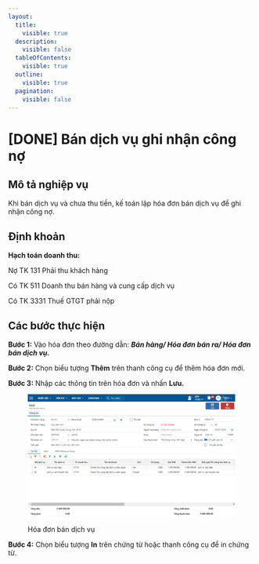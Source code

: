 ```yaml
---
layout:
  title:
    visible: true
  description:
    visible: false
  tableOfContents:
    visible: true
  outline:
    visible: true
  pagination:
    visible: false
---
```


# \[DONE] Bán dịch vụ ghi nhận công nợ

## Mô tả nghiệp vụ

Khi bán dịch vụ và chưa thu tiền, kế toán lập hóa đơn bán dịch vụ để ghi nhận công nợ.

## Định khoản

**Hạch toán doanh thu:**

Nợ TK 131 Phải thu khách hàng

Có TK 511 Doanh thu bán hàng và cung cấp dịch vụ

Có TK 3331 Thuế GTGT phải nộp

## Các bước thực hiện

**Bước 1:** Vào hóa đơn theo đường dẫn: _**Bán hàng/ Hóa đơn bán ra/ Hóa đơn bán dịch vụ.**_&#x20;

**Bước 2:** Chọn biểu tượng **Thêm** trên thanh công cụ để thêm hóa đơn mới.

**Bước 3:** Nhập các thông tin trên hóa đơn và nhấn **Lưu.**

<figure><img src="../../.gitbook/assets/image90.png" alt=""><figcaption><p>Hóa đơn bán dịch vụ</p></figcaption></figure>

**Bước 4:** Chọn biểu tượng **In** trên chứng từ hoặc thanh công cụ để in chứng từ.
